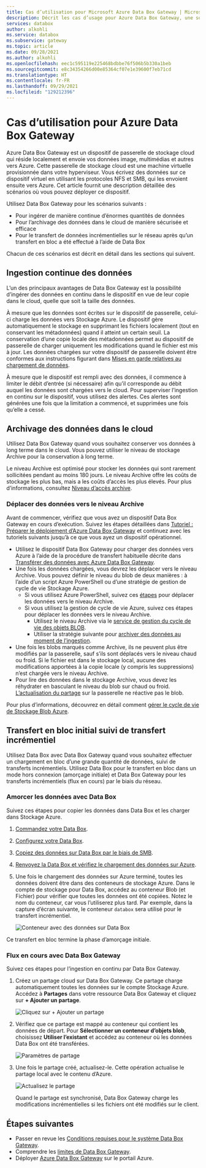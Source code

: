 ```yaml
---
title: Cas d’utilisation pour Microsoft Azure Data Box Gateway | Microsoft Docs
description: Décrit les cas d’usage pour Azure Data Box Gateway, une solution de stockage d’appliances virtuelles qui vous permet de transférer des données vers Azure.
services: databox
author: alkohli
ms.service: databox
ms.subservice: gateway
ms.topic: article
ms.date: 09/28/2021
ms.author: alkohli
ms.openlocfilehash: eec1c595119e225468bdbbe76f506b5b330a1beb
ms.sourcegitcommit: e8c34354266d00e85364cf07e1e39600f7eb71cd
ms.translationtype: HT
ms.contentlocale: fr-FR
ms.lasthandoff: 09/29/2021
ms.locfileid: "129212396"
---
```

# <a name="use-cases-for-azure-data-box-gateway"></a>Cas d’utilisation pour Azure Data Box Gateway

Azure Data Box Gateway est un dispositif de passerelle de stockage cloud qui réside localement et envoie vos données image, multimédias et autres vers Azure. Cette passerelle de stockage cloud est une machine virtuelle provisionnée dans votre hyperviseur. Vous écrivez des données sur ce dispositif virtuel en utilisant les protocoles NFS et SMB, qui les envoient ensuite vers Azure. Cet article fournit une description détaillée des scénarios où vous pouvez déployer ce dispositif.

Utilisez Data Box Gateway pour les scénarios suivants :

- Pour ingérer de manière continue d’énormes quantités de données
- Pour l’archivage des données dans le cloud de manière sécurisée et efficace
- Pour le transfert de données incrémentielles sur le réseau après qu’un transfert en bloc a été effectué à l’aide de Data Box

Chacun de ces scénarios est décrit en détail dans les sections qui suivent.


## <a name="continuous-data-ingestion"></a>Ingestion continue des données

L’un des principaux avantages de Data Box Gateway est la possibilité d’ingérer des données en continu dans le dispositif en vue de leur copie dans le cloud, quelle que soit la taille des données.

À mesure que les données sont écrites sur le dispositif de passerelle, celui-ci charge les données vers Stockage Azure. Le dispositif gère automatiquement le stockage en supprimant les fichiers localement (tout en conservant les métadonnées) quand il atteint un certain seuil. La conservation d’une copie locale des métadonnées permet au dispositif de passerelle de charger uniquement les modifications quand le fichier est mis à jour. Les données chargées sur votre dispositif de passerelle doivent être conformes aux instructions figurant dans [Mises en garde relatives au chargement de données](data-box-gateway-limits.md#data-upload-caveats).

À mesure que le dispositif est rempli avec des données, il commence à limiter le débit d’entrée (si nécessaire) afin qu’il corresponde au débit auquel les données sont chargées vers le cloud. Pour superviser l’ingestion en continu sur le dispositif, vous utilisez des alertes. Ces alertes sont générées une fois que la limitation a commencé, et supprimées une fois qu’elle a cessé.

## <a name="cloud-archival-of-data"></a>Archivage des données dans le cloud

Utilisez Data Box Gateway quand vous souhaitez conserver vos données à long terme dans le cloud. Vous pouvez utiliser le niveau de stockage Archive pour la conservation à long terme.

Le niveau Archive est optimisé pour stocker les données qui sont rarement sollicitées pendant au moins 180 jours. Le niveau Archive offre les coûts de stockage les plus bas, mais a les coûts d’accès les plus élevés. Pour plus d’informations, consultez [Niveau d’accès archive](../storage/blobs/storage-blob-storage-tiers.md#archive-access-tier).

### <a name="move-data-to-the-archive-tier"></a>Déplacer des données vers le niveau Archive

Avant de commencer, vérifiez que vous avez un dispositif Data Box Gateway en cours d’exécution. Suivez les étapes détaillées dans [Tutoriel : Préparer le déploiement d’Azure Data Box Gateway](data-box-gateway-deploy-prep.md) et continuez avec les tutoriels suivants jusqu’à ce que vous ayez un dispositif opérationnel.

- Utilisez le dispositif Data Box Gateway pour charger des données vers Azure à l’aide de la procédure de transfert habituelle décrite dans [Transférer des données avec Azure Data Box Gateway](data-box-gateway-deploy-add-shares.md).
- Une fois les données chargées, vous devrez les déplacer vers le niveau Archive. Vous pouvez définir le niveau du blob de deux manières : à l’aide d’un script Azure PowerShell ou d’une stratégie de gestion de cycle de vie Stockage Azure.  
    - Si vous utilisez Azure PowerShell, suivez ces [étapes](../databox/data-box-how-to-set-data-tier.md#use-azure-powershell-to-set-the-blob-tier) pour déplacer les données vers le niveau Archive.
    - Si vous utilisez la gestion de cycle de vie Azure, suivez ces étapes pour déplacer les données vers le niveau Archive.
        - Utilisez le niveau Archive via le [service de gestion du cycle de vie des objets BLOB](../storage/blobs/lifecycle-management-overview.md).
        - Utiliser la stratégie suivante pour [archiver des données au moment de l’ingestion](../storage/blobs/lifecycle-management-overview.md#archive-data-after-ingest).
- Une fois les blobs marqués comme Archive, ils ne peuvent plus être modifiés par la passerelle, sauf s’ils sont déplacés vers le niveau chaud ou froid. Si le fichier est dans le stockage local, aucune des modifications apportées à la copie locale (y compris les suppressions) n’est chargée vers le niveau Archive.
- Pour lire des données dans le stockage Archive, vous devez les réhydrater en basculant le niveau du blob sur chaud ou froid. [L’actualisation du partage](data-box-gateway-manage-shares.md#refresh-shares) sur la passerelle ne réactive pas le blob.

Pour plus d’informations, découvrez en détail comment [gérer le cycle de vie de Stockage Blob Azure](../storage/blobs/lifecycle-management-overview.md).

## <a name="initial-bulk-transfer-followed-by-incremental-transfer"></a>Transfert en bloc initial suivi de transfert incrémentiel

Utilisez Data Box avec Data Box Gateway quand vous souhaitez effectuer un chargement en bloc d’une grande quantité de données, suivi de transferts incrémentiels. Utilisez Data Box pour le transfert en bloc dans un mode hors connexion (amorçage initiale) et Data Box Gateway pour les transferts incrémentiels (flux en cours) par le biais du réseau.

### <a name="seed-the-data-with-data-box"></a>Amorcer les données avec Data Box

Suivez ces étapes pour copier les données dans Data Box et les charger dans Stockage Azure.

1. [Commandez votre Data Box](../databox/data-box-deploy-ordered.md).
2. [Configurez votre Data Box](../databox/data-box-deploy-set-up.md).
3. [Copiez des données sur Data Box par le biais de SMB](../databox/data-box-deploy-copy-data.md).
4. [Renvoyez la Data Box et vérifiez le chargement des données sur Azure](../databox/data-box-deploy-picked-up.md).
5. Une fois le chargement des données sur Azure terminé, toutes les données doivent être dans des conteneurs de stockage Azure. Dans le compte de stockage pour Data Box, accédez au conteneur Blob (et Fichier) pour vérifier que toutes les données ont été copiées. Notez le nom du conteneur, car vous l’utiliserez plus tard. Par exemple, dans la capture d’écran suivante, le conteneur `databox` sera utilisé pour le transfert incrémentiel.

    ![Conteneur avec des données sur Data Box](media/data-box-gateway-use-cases/data-container.png)

Ce transfert en bloc termine la phase d’amorçage initiale.

### <a name="ongoing-feed-with-data-box-gateway"></a>Flux en cours avec Data Box Gateway

Suivez ces étapes pour l’ingestion en continu par Data Box Gateway. 

1. Créez un partage cloud sur Data Box Gateway. Ce partage charge automatiquement toutes les données sur le compte Stockage Azure. Accédez à **Partages** dans votre ressource Data Box Gateway et cliquez sur **+ Ajouter un partage**.

    ![Cliquez sur + Ajouter un partage](media/data-box-gateway-use-cases/add-share.png)

2. Vérifiez que ce partage est mappé au conteneur qui contient les données de départ. Pour **Sélectionner un conteneur d’objets blob**, choisissez **Utiliser l’existant** et accédez au conteneur où les données Data Box ont été transférées.

    ![Paramètres de partage](media/data-box-gateway-use-cases/share-settings-select-existing-container.png)

3. Une fois le partage créé, actualisez-le. Cette opération actualise le partage local avec le contenu d’Azure.

    ![Actualisez le partage](media/data-box-gateway-use-cases/refresh-share.png)

    Quand le partage est synchronisé, Data Box Gateway charge les modifications incrémentielles si les fichiers ont été modifiés sur le client.

## <a name="next-steps"></a>Étapes suivantes

- Passer en revue les [Conditions requises pour le système Data Box Gateway](data-box-gateway-system-requirements.md).
- Comprendre les [limites de Data Box Gateway](data-box-gateway-limits.md).
- Déployer [Azure Data Box Gateway](data-box-gateway-deploy-prep.md) sur le portail Azure.
